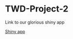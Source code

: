 # TWD-Project-2

Link to our glorious shiny app

[Shiny app]("https://jantar.shinyapps.io/twd-project-2/")
